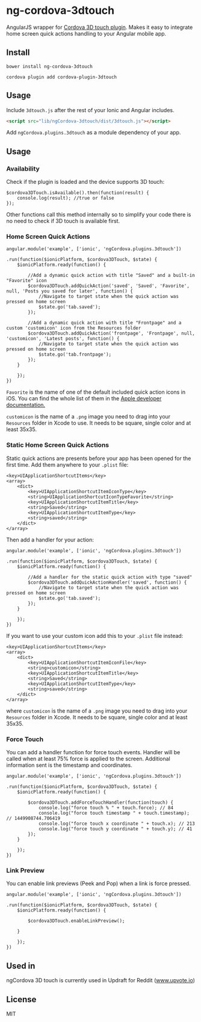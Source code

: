 ng-cordova-3dtouch
===================

AngularJS wrapper for [Cordova 3D touch plugin](https://github.com/EddyVerbruggen/cordova-plugin-3dtouch). Makes it easy to integrate home screen quick actions handling to your Angular mobile app.

## Install

```
bower install ng-cordova-3dtouch
```

```
cordova plugin add cordova-plugin-3dtouch
```

## Usage

Include `3dtouch.js` after the rest of your Ionic and Angular includes.

```html
<script src="lib/ngCordova-3dtouch/dist/3dtouch.js"></script>
```

Add `ngCordova.plugins.3dtouch` as a module dependency of your app.

## Usage

### Availability

Check if the plugin is loaded and the device supports 3D touch:

```
$cordova3DTouch.isAvailable().then(function(result) {
    console.log(result); //true or false
});
```

Other functions call this method internally so to simplify your code there is no need to check if 3D touch is available first.


### Home Screen Quick Actions

```
angular.module('example', ['ionic', 'ngCordova.plugins.3dtouch'])

.run(function($ionicPlatform, $cordova3DTouch, $state) {
    $ionicPlatform.ready(function() {

        //Add a dynamic quick action with title "Saved" and a built-in "Favorite" icon
        $cordova3DTouch.addQuickAction('saved', 'Saved', 'Favorite', null, 'Posts you saved for later', function() {
            //Navigate to target state when the quick action was pressed on home screen
            $state.go('tab.saved');
        });

        //Add a dynamic quick action with title "Frontpage" and a custom 'customicon' icon from the Resources folder
        $cordova3DTouch.addQuickAction('frontpage', 'Frontpage', null, 'customicon', 'Latest posts', function() {
            //Navigate to target state when the quick action was pressed on home screen
            $state.go('tab.frontpage');
        });
    }

    });
})
```

`Favorite` is the name of one of the default included quick action icons in iOS. You can find the whole list of them in the [Apple developer documentation.](https://developer.apple.com/library/ios/documentation/UIKit/Reference/UIApplicationShortcutIcon_Class/#//apple_ref/c/tdef/UIApplicationShortcutIconType)

`customicon` is the name of a `.png` image you need to drag into your `Resources` folder in Xcode to use. It needs to be square, single color and at least 35x35.


### Static Home Screen Quick Actions

Static quick actions are presents before your app has been opened for the first time. Add them anywhere to your `.plist` file:

```
<key>UIApplicationShortcutItems</key>
<array>
    <dict>
        <key>UIApplicationShortcutItemIconType</key>
        <string>UIApplicationShortcutIconTypeFavorite</string>
        <key>UIApplicationShortcutItemTitle</key>
        <string>Saved</string>
        <key>UIApplicationShortcutItemType</key>
        <string>saved</string>
    </dict>
</array>
```
Then add a handler for your action:

```
angular.module('example', ['ionic', 'ngCordova.plugins.3dtouch'])

.run(function($ionicPlatform, $cordova3DTouch, $state) {
    $ionicPlatform.ready(function() {

        //Add a handler for the static quick action with type "saved" 
        $cordova3DTouch.addQuickActionHandler('saved', function() {
            //Navigate to target state when the quick action was pressed on home screen
            $state.go('tab.saved');
        });
    }

    });
})
```

If you want to use your custom icon add this to your `.plist` file instead:

```
<key>UIApplicationShortcutItems</key>
<array>
    <dict>
        <key>UIApplicationShortcutItemIconFile</key>
        <string>customicon</string>
        <key>UIApplicationShortcutItemTitle</key>
        <string>Saved</string>
        <key>UIApplicationShortcutItemType</key>
        <string>saved</string>
    </dict>
</array>
```

where `customicon` is the name of a `.png` image you need to drag into your `Resources` folder in Xcode. It needs to be square, single color and at least 35x35.

### Force Touch

You can add a handler function for force touch events. Handler will be called when at least 75% force is applied to the screen. Additional information sent is the timestamp and coordinates.

```
angular.module('example', ['ionic', 'ngCordova.plugins.3dtouch'])

.run(function($ionicPlatform, $cordova3DTouch, $state) {
    $ionicPlatform.ready(function() {

        $cordova3DTouch.addForceTouchHandler(function(touch) {
            console.log("force touch % " + touch.force); // 84
            console.log("force touch timestamp " + touch.timestamp); // 1449908744.706419
            console.log("force touch x coordinate " + touch.x); // 213
            console.log("force touch y coordinate " + touch.y); // 41
        });
    }

    });
})
```

### Link Preview

You can enable link previews (Peek and Pop) when a link is force pressed.

```
angular.module('example', ['ionic', 'ngCordova.plugins.3dtouch'])

.run(function($ionicPlatform, $cordova3DTouch, $state) {
    $ionicPlatform.ready(function() {

        $cordova3DTouch.enableLinkPreview();

    }

    });
})
```


## Used in

ngCordova 3D touch is currently used in Updraft for Reddit (www.upvote.io)

## License

MIT

